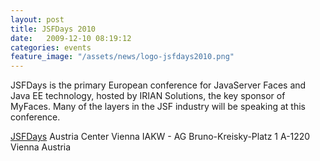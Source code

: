 ```yaml
---
layout: post
title: JSFDays 2010
date:   2009-12-10 08:19:12
categories: events
feature_image: "/assets/news/logo-jsfdays2010.png"
---
```


JSFDays is the primary European conference for JavaServer Faces and Java EE technology, hosted by IRIAN Solutions, the key sponsor of MyFaces. Many of the layers in the JSF industry will be speaking at this conference.

<!-- more -->

[JSFDays](http://www.jsfdays.com/)
Austria Center Vienna
IAKW - AG 
Bruno-Kreisky-Platz 1
A-1220 Vienna
Austria